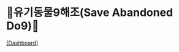 # 🐶유기동물9해조(Save Abandoned Do9)🐾

[[Dashboard]](https://raw.githack.com/jihongleejihong/Save_abandoned_do9/main/%EC%A0%84%EA%B5%AD%20%EC%9C%A0%EA%B8%B0%EA%B2%AC%20%EC%A7%80%EB%8F%84(2019%EB%85%84%206%EC%9B%94%20~%202022%EB%85%84%206%EC%9B%94%20%ED%98%84%EC%9E%AC).html)
